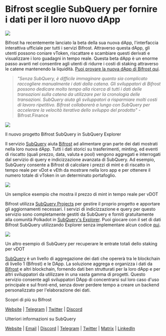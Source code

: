 # Bifrost sceglie SubQuery per fornire i dati per il loro nuovo dApp

![](https://miro.medium.com/max/1400/0*nqNosmn0y7FHOI42)

Bifrost ha recentemente lanciato la beta della sua nuova dApp, l'interfaccia interattiva ufficiale per tutti i servizi Bifrost. Attraverso questa dApp, gli utenti possono coniare vToken, riscattare e scambiare questi derivati e visualizzare i loro guadagni in tempo reale. Questa beta dApp è un enorme passo avanti nel consentire agli utenti di ridurre i costi di staking attraverso le catene mantenendo la liquidità. [Puoi provare la nuova dApp di Bifrost qui](https://apps.bifrost.finance/).

> _"Senza SubQuery, è difficile immaginare quanto sia complicato raccogliere manualmente i dati dalla catena. Gli sviluppatori di Bifrost possono dedicare molto tempo alla ricerca di tutti i dati delle transazioni sulla catena da utilizzare per la cronologia delle transazioni. SubQuery aiuta gli sviluppatori a risparmiare molti costi di lavoro ripetitivo. Bifrost collaborerà a lungo con SubQuery per accelerare la velocità iterativa dello sviluppo del prodotto"_ - Bifrost.Finance

![](https://miro.medium.com/max/1400/0*_JK-h0rjef6rk1ot)

Il nuovo progetto Bifrost SubQuery in SubQuery Explorer

Il servizio [SubQuery](https://subquery.network/) aiuta [Bifrost](https://bifrost.finance/) ad alimentare gran parte dei dati mostrati nella loro nuova dApp. Tutti i dati storici su trasferimenti, minting, ed eventi di riscatto (quali prezzo, data, valuta e pool) vengono aggregati e interrogati dal servizio di query e indicizzazione avanzata di SubQuery. Ad esempio, SubQuery consente a Bifrost di calcolare i prezzi di mint e di riscatto in tempo reale per vDot e vEth da mostrare nella loro app e per ottenere il numero totale di vToken in un determinato portafoglio.

![](https://miro.medium.com/max/1400/0*WIxvwcgPIHzCf0E3)

Un semplice esempio che mostra il prezzo di mint in tempo reale per vDOT

Bifrost utilizza [SubQuery Projects](https://project.subquery.network/) per gestire il proprio progetto e apportare gli aggiornamenti necessari. I servizi di indicizzazione e query per questo servizio sono completamente gestiti da SubQuery e forniti gratuitamente alla comunità Polkadot in [SubQuery's Explorer](https://explorer.subquery.network/). Puoi giocare con il set di dati Bifrost SubQuery utilizzando Explorer senza implementare alcun codice [qui](https://explorer.subquery.network/subquery/bifrost-finance/subql).

![](https://miro.medium.com/max/1400/0*J9Rao6oyFMxVNWzZ)

Un altro esempio di SubQuery per recuperare le entrate totali dello staking per vDOT

[SubQuery](https://subquery.network/) è un livello di aggregazione dei dati che opererà tra le blockchain di livello 1 (Bifrost) e le DApp. La soluzione aggrega e organizza i dati da [Bifrost](https://bifrost.finance/) e altri blockchain, fornendo dati ben strutturati per la loro dApp e per altri sviluppatori da utilizzare in una vasta gamma di progetti. Questo servizio consente agli sviluppatori DApp di concentrarsi sul loro caso d'uso principale e sul front-end, senza dover perdere tempo a creare un backend personalizzato per l'elaborazione dei dati.

Scopri di più su Bifrost

[Website](https://bifrost.finance/) | [Telegram](https://t.me/bifrost_finance) | [Twitter](https://twitter.com/bifrost_finance) | [Discord](https://discord.gg/XjnjdKBNXj)

Ulteriori informazioni su SubQuery

[Website](https://subquery.network/) | [Email](mailto:hello@subquery.network) | [Discord](https://discord.com/invite/78zg8aBSMG) | [Telegram](https://t.me/subquerynetwork) | [Twitter](https://twitter.com/subquerynetwork) | [Matrix](https://matrix.to/#/#subquery:matrix.org) | [LinkedIn](https://www.linkedin.com/company/subquery)
